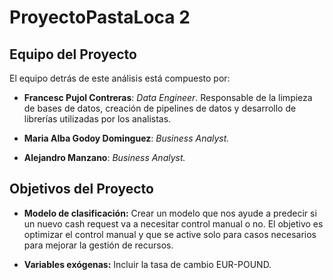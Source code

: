 # ProyectoPastaLoca 2
 
## Equipo del Proyecto

El equipo detrás de este análisis está compuesto por:

- **Francesc Pujol Contreras**: *Data Engineer*. Responsable de la limpieza de bases de datos, creación de pipelines de datos y desarrollo de librerías utilizadas por los analistas.
  
- **Maria Alba Godoy Dominguez**: *Business Analyst.* 

- **Alejandro Manzano**: *Business Analyst.*


## Objetivos del Proyecto

- **Modelo de clasificación:** Crear un modelo que nos ayude a predecir si un nuevo cash request va a necesitar control manual o no. 
El objetivo es optimizar el control manual y que se active solo para casos necesarios para mejorar la gestión de recursos. 

- **Variables exógenas:** Incluir la tasa de cambio EUR-POUND. 

